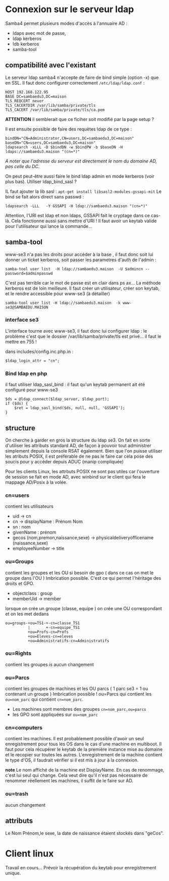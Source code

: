 # Connexion sur le serveur ldap
Samba4 permet plusieurs modes d'accès à l'annuaire AD : 

- ldaps avec mot de passe,
- ldap kerberos
- ldb kerberos
- samba-tool

## compatibilité avec l'existant 
Le serveur ldap samba4 n'accepte de faire de bind simple (option -x) que en SSL. Il faut donc configurer correctement `/etc/ldap/ldap.conf` :
```
HOST 192.168.122.95
BASE DC=sambaedu3,DC=maison
TLS_REQCERT never
TLS_CACERTDIR /var/lib/samba/private/tls
TLS_CACERT /var/lib/samba/private/tls/ca.pem
```
**ATTENTION** il semblerait que ce ficiher soit modifié par la page setup ?

Il est ensuite possible de faire des requètes ldap de ce type : 
```
bindDN="CN=Administrator,CN=users,DC=sambaedu3,DC=maison"
baseDN="CN=users,DC=sambaedu3,DC=maison"
ldapsearch -xLLL -D $bindDN -w $bindPW -b $baseDN -H ldaps://sambaedu3.maison "(cn=*)"
```
*A noter que l'adresse du serveur est directement le nom du domaine AD, pas celle du DC.* 

On peut peut-être aussi faire le bind ldap admin en mode kerberos (voir plus bas). Utiliser ldap_bind_sasl ? 

IL faut ajouter la lib sasl : `apt-get install libsasl2-modules-gssapi-mit` Le bind se fait alors direct sans passwd : 
``` 
ldapsearch -LLL   -Y GSSAPI -H ldap://sambaedu3.maison "(cn=*)"
```
Attention, l'URI est ldap et non ldaps, GSSAPI fait le cryptage dans ce cas-là. Cela fonctionne aussi sans mettre d'URI !
Il faut avoir un keytab valide pour l'utilisateur qui lance la commande...

## samba-tool

www-se3 n'a pas les droits pour accéder à la base , il faut donc soit lui donner un ticket kerberos, soit passer les parametres d'auth de l'admin : 
```
samba-tool user list  -H ldap://sambaedu3.maison  -U $admincn --password=$adminpasswd
```
C'est pas terrible car le mot de passe est en clair dans ps ax... La méthode kerberos est de loin meilleure.
Il faut créer un utilisateur, créer son keytab, et le rendre accessible pour www-se3 (à détailler)

```
samba-tool user list -H ldap://sambaedu3.maison  -k www-se3@SAMBAEDU.MAISON 
```

### interface se3

L'interface tourne avec www-se3, il faut donc lui configurer ldap : le problème c'est que le dossier /var/lib/samba/private/tls est privé...  il faut le mettre en 755 !

dans includes/config.inc.php.in : 
```
$ldap_login_attr = "cn";
```
### Bind ldap en php

il faut utiliser ldap_sasl_bind : il faut qu'un keytab permanent ait été configuré pour www-se3 

``` 
$ds = @ldap_connect($ldap_server, $ldap_port);
if ($ds) {
    $ret = ldap_sasl_bind($ds, null, null, 'GSSAPI');
}
```

## structure
On cherche à garder en gros la structure du ldap se3. On fait en sorte d'utiliser les attributs standard AD, de façon à pouvoir tout administrer simplement depuis la console RSAT également. Bien que l'on puisse utiliser les atributs POSIX, il est préférable de ne pas le faire car cela pose des soucis pour y accéder depuis ADUC (manip compliquée)

Pour les clients Linux, les attrbuts POSIX ne sont pas utiles car l'ouverture de session se fait en mode AD, avec winbind sur le client qui fera le mappage AD/Posix à la volée.

### cn=users
contient les utilisateurs

- uid -> cn
- cn -> displayName : Prénom Nom
- sn : nom
- givenName : prénom
- gecos (nom,premon,naissance,sexe) -> physicaldeliveryofficename (naissance,sexe)
- employeeNumber -> title

### ou=Groups
contient les groupes et les OU si besoin de gpo ( dans ce cas on met le groupe dans l'OU ) Imbrication possible. C'est ce qui permet l'héritage des droits et GPO.

- objectclass : group
- memberUid -> member

lorsque on crée un groupe (classe, equipe ) on crée une OU correspondant et on les met dedans
```
ou=groups-+ou=TS1-+-cn=classe_TS1
          |       +-cn=equipe_TS1
          +ou=Profs-cn=Profs
          +ou=Eleves-cn=eleves
          +ou=Administratifs-cn=Administratifs
```



### ou=Rights
contient les groupes *_is_*  aucun changement
### ou=Parcs 
contient les groupes de machines et les OU parcs ( 1 parc se3 = 1 ou contenant un groupe ) Imbrication possible !
ou=Parcs qui contient les `ou=nom_parc` qui contient `cn=nom_parc`.

* Les machines sont membres des groupes `cn=nom_parc,ou=parcs`
* les GPO sont appliquées sur `ou=nom_parc`

### cn=computers
contient les machines. Il est probablement possible d'avoir un seul enregistrement pour tous les OS dans le cas d'une machine en multiboot. Il faut pour cela récupérer le keytab de la première instance mise au domaine et le recopier sur toutes les autres. L'enregistrement de la machine contient le type d'OS, il faudrait vérifier si il est mis à jour à la connexion.

**note**
Le nom affiché de la machine est DisplayName. En cas de renommage, c'est lui seul qui change. Cela veut dire qu'il n'est pas nécessaire de renommer réellement les machines, il suffit de le faire sur AD. 

### ou=trash 
aucun changement


## attributs

Le Nom Prénom,le sexe, la date de naissance étaient stockés dans "geCos". 

# Client linux

Travail en cours... Prévoir la récupération du keytab pour enregistrement unique.


